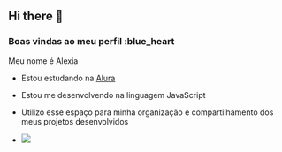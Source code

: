## Hi there 👋

### Boas vindas ao meu perfil :blue_heart

Meu nome é Alexia

- Estou estudando na [Alura](https://www.alura.com.br)
- Estou me desenvolvendo na linguagem JavaScript
- Utilizo esse espaço para minha organização e compartilhamento dos meus projetos desenvolvidos

- ![](https://media1.tenor.com/m/3yinSke0rykAAAAC/love-you.gif)
